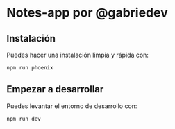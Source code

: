 # Notes-app por @gabriedev

## Instalación

Puedes hacer una instalación limpia y rápida con:

```bash
npm run phoenix
```

## Empezar a desarrollar

Puedes levantar el entorno de desarrollo con:

```bash
npm run dev
```

